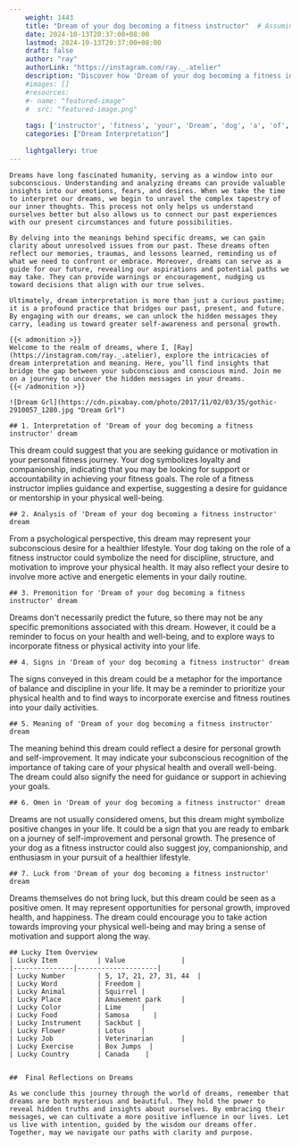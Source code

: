 ```yaml
---
    weight: 1443
    title: "Dream of your dog becoming a fitness instructor"  # Assuming 'title' column exists
    date: 2024-10-13T20:37:00+08:00
    lastmod: 2024-10-13T20:37:00+08:00
    draft: false
    author: "ray"
    authorLink: "https://instagram.com/ray._.atelier"
    description: "Discover how 'Dream of your dog becoming a fitness instructor' can interpret your future and uncover its significant meanings in your life."
    #images: []
    #resources:
    #- name: "featured-image"
    #  src: "featured-image.png"
    
    tags: ['instructor', 'fitness', 'your', 'Dream', 'dog', 'a', 'of', 'becoming']
    categories: ["Dream Interpretation"]
    
    lightgallery: true
---
```

    
    Dreams have long fascinated humanity, serving as a window into our subconscious. Understanding and analyzing dreams can provide valuable insights into our emotions, fears, and desires. When we take the time to interpret our dreams, we begin to unravel the complex tapestry of our inner thoughts. This process not only helps us understand ourselves better but also allows us to connect our past experiences with our present circumstances and future possibilities.
    
    By delving into the meanings behind specific dreams, we can gain clarity about unresolved issues from our past. These dreams often reflect our memories, traumas, and lessons learned, reminding us of what we need to confront or embrace. Moreover, dreams can serve as a guide for our future, revealing our aspirations and potential paths we may take. They can provide warnings or encouragement, nudging us toward decisions that align with our true selves.
    
    Ultimately, dream interpretation is more than just a curious pastime; it is a profound practice that bridges our past, present, and future. By engaging with our dreams, we can unlock the hidden messages they carry, leading us toward greater self-awareness and personal growth.
    
    {{< admonition >}}
    Welcome to the realm of dreams, where I, [Ray](https://instagram.com/ray._.atelier), explore the intricacies of dream interpretation and meaning. Here, you’ll find insights that bridge the gap between your subconscious and conscious mind. Join me on a journey to uncover the hidden messages in your dreams.
    {{< /admonition >}}
    
    ![Dream Grl](https://cdn.pixabay.com/photo/2017/11/02/03/35/gothic-2910057_1280.jpg "Dream Grl")
    
    ## 1. Interpretation of 'Dream of your dog becoming a fitness instructor' dream
    
This dream could suggest that you are seeking guidance or motivation in your personal fitness journey. Your dog symbolizes loyalty and companionship, indicating that you may be looking for support or accountability in achieving your fitness goals. The role of a fitness instructor implies guidance and expertise, suggesting a desire for guidance or mentorship in your physical well-being.
    
    ## 2. Analysis of 'Dream of your dog becoming a fitness instructor' dream
    
From a psychological perspective, this dream may represent your subconscious desire for a healthier lifestyle. Your dog taking on the role of a fitness instructor could symbolize the need for discipline, structure, and motivation to improve your physical health. It may also reflect your desire to involve more active and energetic elements in your daily routine.
    
    ## 3. Premonition for 'Dream of your dog becoming a fitness instructor' dream
    
Dreams don't necessarily predict the future, so there may not be any specific premonitions associated with this dream. However, it could be a reminder to focus on your health and well-being, and to explore ways to incorporate fitness or physical activity into your life.
    
    ## 4. Signs in 'Dream of your dog becoming a fitness instructor' dream
    
The signs conveyed in this dream could be a metaphor for the importance of balance and discipline in your life. It may be a reminder to prioritize your physical health and to find ways to incorporate exercise and fitness routines into your daily activities.
    
    ## 5. Meaning of 'Dream of your dog becoming a fitness instructor' dream
    
The meaning behind this dream could reflect a desire for personal growth and self-improvement. It may indicate your subconscious recognition of the importance of taking care of your physical health and overall well-being. The dream could also signify the need for guidance or support in achieving your goals.
    
    ## 6. Omen in 'Dream of your dog becoming a fitness instructor' dream
    
Dreams are not usually considered omens, but this dream might symbolize positive changes in your life. It could be a sign that you are ready to embark on a journey of self-improvement and personal growth. The presence of your dog as a fitness instructor could also suggest joy, companionship, and enthusiasm in your pursuit of a healthier lifestyle.
    
    ## 7. Luck from 'Dream of your dog becoming a fitness instructor' dream
    
Dreams themselves do not bring luck, but this dream could be seen as a positive omen. It may represent opportunities for personal growth, improved health, and happiness. The dream could encourage you to take action towards improving your physical well-being and may bring a sense of motivation and support along the way.
    
    ## Lucky Item Overview
    | Lucky Item          | Value              |
    |---------------|--------------------|
    | Lucky Number        | 5, 17, 21, 27, 31, 44  |
    | Lucky Word          | Freedom |
    | Lucky Animal        | Squirrel |
    | Lucky Place         | Amusement park     |
    | Lucky Color         | Lime     |
    | Lucky Food          | Samosa      |
    | Lucky Instrument    | Sackbut |
    | Lucky Flower        | Lotus    |
    | Lucky Job           | Veterinarian       |
    | Lucky Exercise      | Box Jumps  |
    | Lucky Country       | Canada    |
    
    
    ##  Final Reflections on Dreams
    
    As we conclude this journey through the world of dreams, remember that dreams are both mysterious and beautiful. They hold the power to reveal hidden truths and insights about ourselves. By embracing their messages, we can cultivate a more positive influence in our lives. Let us live with intention, guided by the wisdom our dreams offer. Together, may we navigate our paths with clarity and purpose.
    